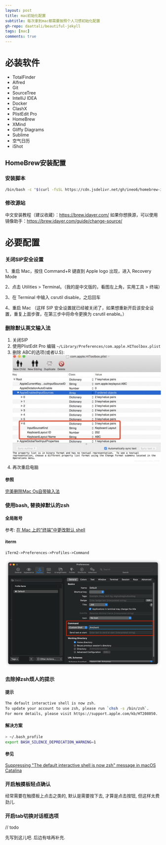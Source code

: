 ```yaml
---
layout: post
title: mac初始化配置
subtitle: 每次拿到mac都需要按照个人习惯初始化配置
gh-repo: daattali/beautiful-jekyll
tags: [mac]
comments: true
---
```


# 必装软件
* TotalFinder
* Alfred
* Git
* SourceTree
* IntelliJ IDEA
* Docker
* ClashX
* PlistEdit Pro
* HomeBrew
* XMind
* Gliffy Diagrams
* Sublime
* 空气日历
* iShot

## HomeBrew安装配置
### 安装脚本
```bash
/bin/bash -c "$(curl -fsSL https://cdn.jsdelivr.net/gh/ineo6/homebrew-install/install.sh)"
```

### 修改源站
中文安装教程（建议收藏）：https://brew.idayer.com/
如果你想换源，可以使用镜像助手：https://brew.idayer.com/guide/change-source/

# 必要配置

### 关闭SIP安全设置
1、重启 Mac，按住 Command+R 键直到 Apple logo 出现，进入 Recovery Mode

2、点击 Utilities > Terminal。（我的是中文版的，看图左上角，实用工具 > 终端）

3、在 Terminal 中输入 csrutil disable，之后回车

4、重启 Mac
（这样 SIP 安全设置就已经被关闭了，如果想重新开启该安全设置，重复上面步骤，在第三步中将命令更换为 csrutil enable。）

### 删除默认英文输入法
1. 关闭SIP
2. 使用PlistEdit Pro 编辑 `~/Library/Preferences/com.apple.HIToolbox.plist`
3. 删除 ABC的选项(或者U.S): 
![20211107-mac-init-delete-input-method.png](../../assets/img/20211107-mac-init-delete-input-method.png)
4. 再次重启电脑

#### 参照
[完美删除Mac Os自带输入法](https://blog.csdn.net/fgx_123456/article/details/87815697)

### 使用bash, 替换掉默认的zsh
#### 全局账号
参考: [在 Mac 上的“终端”中更改默认 shell](https://support.apple.com/zh-cn/guide/terminal/trml113/2.11/mac/11.0)

#### iterm
`iTerm2->Preferences->Profiles->Command`

![20211107-mac-init-iterm-bash.png](../../assets/img/20211107-mac-init-iterm-bash.png)

### 去除掉zsh烦人的提示
#### 提示
```bash
The default interactive shell is now zsh.
To update your account to use zsh, please run `chsh -s /bin/zsh`.
For more details, please visit https://support.apple.com/kb/HT208050.
```
#### 解决方案
```bash
> ~/.bash_profile
export BASH_SILENCE_DEPRECATION_WARNING=1
```
#### 参见 
[Suppressing "The default interactive shell is now zsh" message in macOS Catalina](https://apple.stackexchange.com/questions/371997/suppressing-the-default-interactive-shell-is-now-zsh-message-in-macos-catalina)

### 开启触摸板轻点确认
经常需要在触摸板上点击之类的, 默认是需要按下去, 才算是点击按钮, 但这样太费劲儿.

### 开启tab切换对话框选项
// todo

先写到这儿吧. 后边有啥再补充.